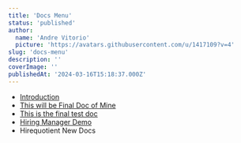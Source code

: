 ```yaml
---
title: 'Docs Menu'
status: 'published'
author:
  name: 'Andre Vitorio'
  picture: 'https://avatars.githubusercontent.com/u/1417109?v=4'
slug: 'docs-menu'
description: ''
coverImage: ''
publishedAt: '2024-03-16T15:18:37.000Z'
---
```


- [Introduction](/introduction)
- [This will be Final Doc of Mine](/this-is-be-final-doc-of-mine)
- [This is the final test doc](/this-is-the-one-more-test-application)
- [Hiring Manager Demo](/hiring-manager-demo)
- Hirequotient New Docs